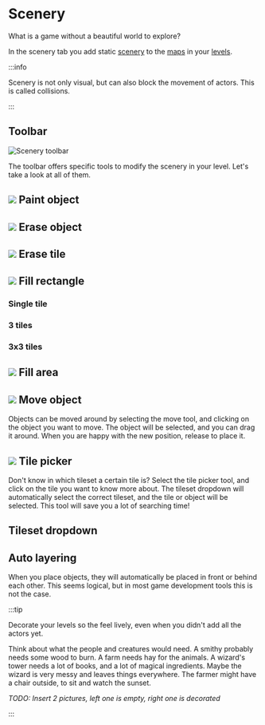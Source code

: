 # Scenery

What is a game without a beautiful world to explore?

In the scenery tab you add static [scenery](concepts#scenery) to the [maps](concepts#map) in your [levels](concepts#level).

:::info

Scenery is not only visual, but can also block the movement of actors. This is called collisions.

:::


## Toolbar

![Scenery toolbar](/img/scenery_toolbar.png)

The toolbar offers specific tools to modify the scenery in your level. Let's take a look at all of them.


## ![](/img/scenery_paint_tool.png) Paint object


## ![](/img/scenery_erase_tool.png) Erase object


## ![](/img/scenery_erase_tile_tool.png) Erase tile


## ![](/img/scenery_rect_tool.png) Fill rectangle

### Single tile

### 3 tiles

### 3x3 tiles


## ![](/img/scenery_fill_tool.png) Fill area


## ![](/img/scenery_move_tool.png) Move object

Objects can be moved around by selecting the move tool, and clicking on the object you want to move. The object will be selected, and you can drag it around. When you are happy with the new position, release to place it.


## ![](/img/scenery_picker_tool.png) Tile picker

Don't know in which tileset a certain tile is? Select the tile picker tool, and click on the tile you want to know more about. The tileset dropdown will automatically select the correct tileset, and the tile or object will be selected. This tool will save you a lot of searching time!


## Tileset dropdown

## Auto layering

When you place objects, they will automatically be placed in front or behind each other. This seems logical, but in most game development tools this is not the case. 


:::tip

Decorate your levels so the feel lively, even when you didn't add all the actors yet.

Think about what the people and creatures would need. A smithy probably needs some wood to burn. A farm needs hay for the animals. A wizard's tower needs a lot of books, and a lot of magical ingredients. Maybe the wizard is very messy and leaves things everywhere. The farmer might have a chair outside, to sit and watch the sunset.

*TODO: Insert 2 pictures, left one is empty, right one is decorated*

:::

